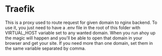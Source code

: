 # Traefik
This is a proxy used to route request for given domain to nginx backend. To use it, you just need to have a .env file in the root of this folder with VIRTUAL_HOST variable set to any wanted domain. When you run ahoy up the magic will happen and you'll be able to open that domain in your browser and get your site. If you need more than one domain, set them in the same variable separated by comma.
